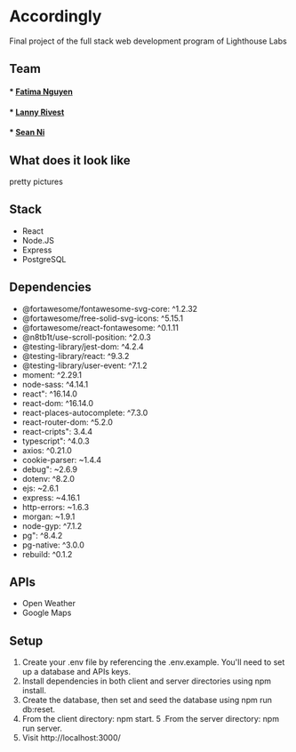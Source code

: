 # Accordingly
Final project of the full stack web development program of Lighthouse Labs


## Team
  #### * [Fatima Nguyen](https://github.com/fatimanguyen2)
  #### * [Lanny Rivest](https://github.com/LawfulKami)
  #### * [Sean Ni](https://github.com/NX915)

## What does it look like

pretty pictures

## Stack
  * React
  * Node.JS
  * Express
  * PostgreSQL

## Dependencies

  * @fortawesome/fontawesome-svg-core: ^1.2.32
  * @fortawesome/free-solid-svg-icons: ^5.15.1
  * @fortawesome/react-fontawesome: ^0.1.11
  * @n8tb1t/use-scroll-position: ^2.0.3
  * @testing-library/jest-dom: ^4.2.4
  * @testing-library/react: ^9.3.2
  * @testing-library/user-event: ^7.1.2
  * moment: ^2.29.1
  * node-sass: ^4.14.1
  * react": ^16.14.0
  * react-dom: ^16.14.0
  * react-places-autocomplete: ^7.3.0
  * react-router-dom: ^5.2.0
  * react-cripts": 3.4.4
  * typescript": ^4.0.3
  * axios: ^0.21.0
  * cookie-parser: ~1.4.4
  * debug": ~2.6.9
  * dotenv: ^8.2.0
  * ejs: ~2.6.1
  * express: ~4.16.1
  * http-errors: ~1.6.3
  * morgan: ~1.9.1
  * node-gyp: ^7.1.2
  * pg": ^8.4.2
  * pg-native: ^3.0.0
  * rebuild: ^0.1.2
  
## APIs
  
 * Open Weather
 * Google Maps

## Setup

1. Create your .env file by referencing the .env.example. You'll need to set up a database and APIs keys.
2. Install dependencies in both client and server directories using npm install.
3. Create the database, then set and seed the database using npm run db:reset.
4. From the client directory: npm start.
5 .From the server directory: npm run server.
6. Visit http://localhost:3000/
